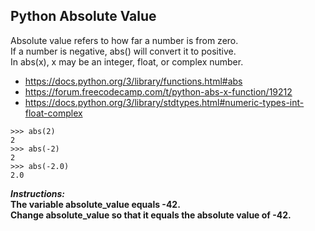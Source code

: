 ## Python Absolute Value

Absolute value refers to how far a number is from zero.  
If a number is negative, abs() will convert it to positive.  
In abs(x), x may be an integer, float, or complex number.    
- https://docs.python.org/3/library/functions.html#abs
- https://forum.freecodecamp.com/t/python-abs-x-function/19212
- https://docs.python.org/3/library/stdtypes.html#numeric-types-int-float-complex
```
>>> abs(2)
2
>>> abs(-2)
2
>>> abs(-2.0)
2.0
```

**_Instructions:_**  
**The variable absolute_value equals -42.**  
**Change absolute_value so that it equals the absolute value of -42.**
